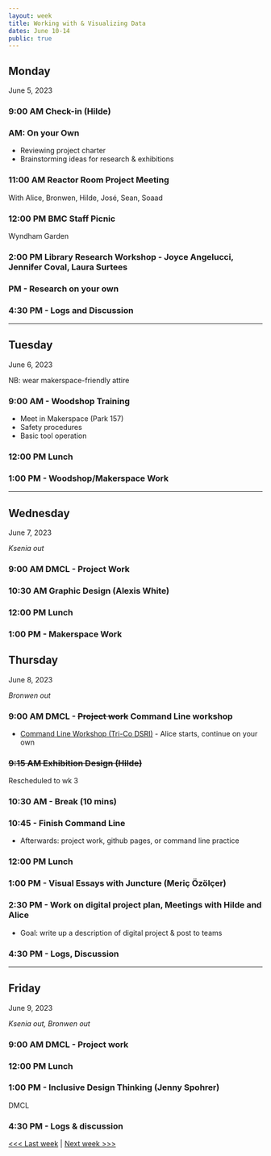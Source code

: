 ```yaml
---
layout: week
title: Working with & Visualizing Data
dates: June 10-14
public: true
---
```


## Monday
June 5, 2023

### 9:00 AM Check-in (Hilde)

### AM: On your Own
- Reviewing project charter
- Brainstorming ideas for research & exhibitions

### 11:00 AM Reactor Room Project Meeting
With Alice, Bronwen, Hilde, José, Sean, Soaad

### 12:00 PM BMC Staff Picnic
Wyndham Garden

### 2:00 PM Library Research Workshop - Joyce Angelucci, Jennifer Coval, Laura Surtees

### PM - Research on your own

### 4:30 PM - Logs and Discussion

---

## Tuesday
June 6, 2023

NB: wear makerspace-friendly attire 

### 9:00 AM - Woodshop Training
- Meet in Makerspace (Park 157)
- Safety procedures
- Basic tool operation

### 12:00 PM Lunch

### 1:00 PM - Woodshop/Makerspace Work

---

## Wednesday
June 7, 2023

*Ksenia out*

### 9:00 AM DMCL - Project Work

### 10:30 AM Graphic Design (Alexis White)

### 12:00 PM Lunch

### 1:00 PM - Makerspace Work

## Thursday
June 8, 2023

*Bronwen out*

### 9:00 AM DMCL - ~~Project work~~ Command Line workshop
- [Command Line Workshop (Tri-Co DSRI)](https://github.com/tri-cods/command-line) - Alice starts, continue on your own

### ~~9:15 AM Exhibition Design (Hilde)~~
Rescheduled to wk 3

### 10:30 AM - Break (10 mins)

### 10:45 - Finish Command Line
- Afterwards: project work, github pages, or command line practice

### 12:00 PM Lunch

### 1:00 PM - Visual Essays with Juncture (Meriç Özölçer)

### 2:30 PM - Work on digital project plan, Meetings with Hilde and Alice
- Goal: write up a description of digital project & post to teams

### 4:30 PM - Logs, Discussion

---

## Friday
June 9, 2023

*Ksenia out, Bronwen out*

### 9:00 AM DMCL - Project work

### 12:00 PM Lunch

### 1:00 PM - Inclusive Design Thinking (Jenny Spohrer)

DMCL

### 4:30 PM - Logs & discussion


[<<< Last week](01-intro) | [Next week >>>](03-work)
